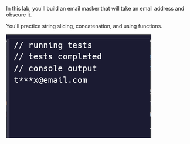 In this lab, you'll build an email masker that will take an email address and obscure it.

You'll practice string slicing, concatenation, and using functions.

![alt text](image.png)